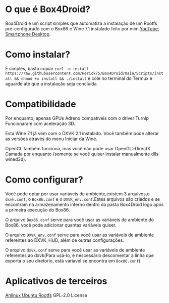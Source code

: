 # O que é Box4Droid?

Box4Droid é um script simples que automatiza a instalação de um Rootfs pré-configurado com o Box86 e Wine 7.1 instalado feito por mim.[YouTube: Smartphone Desktop](https://youtube.com/@smartphonedesktop4229).

# Como instalar?

É simples, basta copiar `curl -o install https://raw.githubusercontent.com/Herick75/Box4Droid/main/Scripts/install && chmod +x install && ./install`
e cole no terminal do Termux e aguarde até que a instalação seja concluída.

# Compatibilidade

Por enquanto, apenas GPUs Adreno compatíveis com
o driver Turnip Funcionaram com aceleração 3D.

Esta Wine 7.1 já vem com o DXVK 2.1 instalado.  Você também pode alterar as versões através do menu Iniciar da Wine.

OpenGL também funciona, mas você não pode usar OpenGL>DirectX
Camada por enquanto (somente se você quiser instalar manualmente
dlls wined3d).

# Como configurar?

Você pode optar por usar variáveis de ambiente,existem 3 arquivos,o `dxvk.conf`, o `Box86.conf` e o `DXVK_env.conf`.Estes arquivos são criados e se encontram na armazenamento
interno dentro da pasta Box4Droid logo após a primeira execução do Box86. 

O arquivo `Box86.conf` serve para você usar as variáveis de ambiente do Box86, você pode adicionar quantas variáveis quiser.

O arquivo `DXVK_env.conf` serve para você usar as variáveis de ambiente referentes ao DXVK_HUD, além de outras configurações.

O arquivo `dxvk.conf` serve para você usar as variáveis de ambiente referentes ao dxvk(Para usá-lo, é nescessário descomentar a linha que exporta o seu diretorio, está variavel se encontra em `Box86.conf`).

# Aplicativos de terceiros
[Anlinux Ubuntu Rootfs](https://github.com/EXALAB/Anlinux-Resources/tree/master/Rootfs/Ubuntu/arm64) GPL-2.0 License
